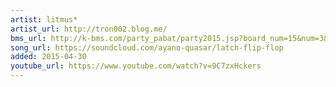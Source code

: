 ```yaml
---
artist: litmus*
artist_url: http://tron002.blog.me/
bms_url: http://k-bms.com/party_pabat/party2015.jsp?board_num=15&num=3&order=reg&odtype=a
song_url: https://soundcloud.com/ayano-quasar/latch-flip-flop
added: 2015-04-30
youtube_url: https://www.youtube.com/watch?v=9C7zxHckers
---
```

